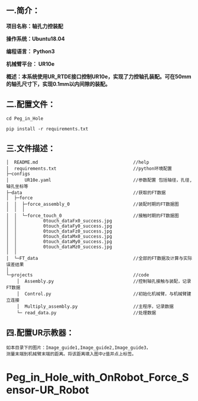 ## **一.简介：**
**项目名称：轴孔力控装配**

**操作系统：Ubuntu18.04**

**编程语言： Python3**

**机械臂平台： UR10e**

**概述：本系统使用UR_RTDE接口控制UR10e，实现了力控轴孔装配。可在50mm的轴孔尺寸下，实现0.1mm以内间隙的装配。**

## **二.配置文件：**

    cd Peg_in_Hole

    pip install -r requirements.txt

## **三.文件描述：**
    │  README.md                                    //help
    │  requirements.txt                             //python环境配置
    ├─configs
    │      UR10e.yaml                               //参数配置 包括轴径，孔径,轴孔坐标等
    ├─data                                          //获取的FT数据
    │  ├─force
    │  │  ├─force_assembly_0                        //装配时期的FT数据图
    │  │  │      
    │  │  └─force_touch_0                           //接触时期的FT数据图
    │  │          0touch_dataFx0_success.jpg
    │  │          0touch_dataFy0_success.jpg
    │  │          0touch_dataFz0_success.jpg
    │  │          0touch_dataMx0_success.jpg
    │  │          0touch_dataMy0_success.jpg
    │  │          0touch_dataMz0_success.jpg
    │  │          
    │  └─FT_data                                    //全部的FT数据及计算与实际误差结果
    │          
    └─projects                                      //code
        │  Assembly.py                              //控制轴孔接触与装配，记录FT数据
        │  Control.py                               //初始化机械臂，与机械臂建立连接
        │  Multiply_assembly.py                     //主程序，记录数据
        └─ read_data.py                             //处理数据

## **四.配置UR示教器：**
    如本目录下的图片：Image_guide1,Image_guide2,Image_guide3，
    测量末端到机械臂末端的距离。将该距离填入图中z值并点上标签。

# Peg_in_Hole_with_OnRobot_Force_Sensor-UR_Robot
